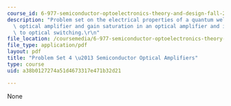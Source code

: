 ```yaml
---
course_id: 6-977-semiconductor-optoelectronics-theory-and-design-fall-2002
description: "Problem set on the electrical properties of a quantum well semiconductor\
  \ optical amplifier and gain saturation in an optical amplifier and its application\
  \ to optical switching.\r\n"
file_location: /coursemedia/6-977-semiconductor-optoelectronics-theory-and-design-fall-2002/a38b0127274a51d4673317e471b32d21_ps4b.pdf
file_type: application/pdf
layout: pdf
title: "Problem Set 4 \u2013 Semiconductor Optical Amplifiers"
type: course
uid: a38b0127274a51d4673317e471b32d21

---
```

None